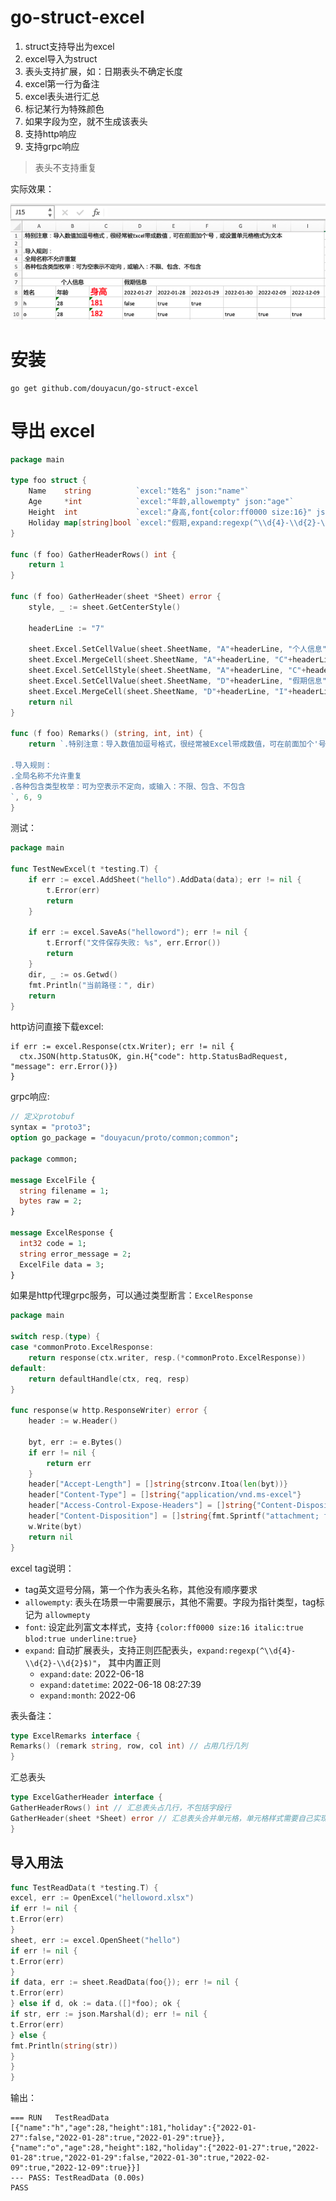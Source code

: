 # go-struct-excel

1. struct支持导出为excel
2. excel导入为struct
3. 表头支持扩展，如：日期表头不确定长度
4. excel第一行为备注
5. excel表头进行汇总
6. 标记某行为特殊颜色
7. 如果字段为空，就不生成该表头
8. 支持http响应
9. 支持grpc响应

> 表头不支持重复

实际效果：

![](helloworld.png)

# 安装

```shell
go get github.com/douyacun/go-struct-excel
```

# 导出 excel

```go
package main

type foo struct {
	Name    string          `excel:"姓名" json:"name"`
	Age     *int            `excel:"年龄,allowempty" json:"age"`
	Height  int             `excel:"身高,font{color:ff0000 size:16}" json:"height"`
	Holiday map[string]bool `excel:"假期,expand:regexp(^\\d{4}-\\d{2}-\\d{2}$)" json:"holiday"`
}

func (f foo) GatherHeaderRows() int {
	return 1
}

func (f foo) GatherHeader(sheet *Sheet) error {
	style, _ := sheet.GetCenterStyle()

	headerLine := "7"

	sheet.Excel.SetCellValue(sheet.SheetName, "A"+headerLine, "个人信息")
	sheet.Excel.MergeCell(sheet.SheetName, "A"+headerLine, "C"+headerLine)
	sheet.Excel.SetCellStyle(sheet.SheetName, "A"+headerLine, "C"+headerLine, style)
	sheet.Excel.SetCellValue(sheet.SheetName, "D"+headerLine, "假期信息")
	sheet.Excel.MergeCell(sheet.SheetName, "D"+headerLine, "I"+headerLine)
	return nil
}

func (f foo) Remarks() (string, int, int) {
	return `.特别注意：导入数值加逗号格式，很经常被Excel带成数值，可在前面加个'号，或设置单元格格式为文本			
			
.导入规则：
.全局名称不允许重复			
.各种包含类型枚举：可为空表示不定向，或输入：不限、包含、不包含			
`, 6, 9
}
```

测试：

```go
package main

func TestNewExcel(t *testing.T) {
	if err := excel.AddSheet("hello").AddData(data); err != nil {
		t.Error(err)
		return
	}

	if err := excel.SaveAs("helloword"); err != nil {
		t.Errorf("文件保存失败: %s", err.Error())
		return
	}
	dir, _ := os.Getwd()
	fmt.Println("当前路径：", dir)
	return
}
```

http访问直接下载excel:

```shell
if err := excel.Response(ctx.Writer); err != nil {
  ctx.JSON(http.StatusOK, gin.H{"code": http.StatusBadRequest, "message": err.Error()})
}
```

grpc响应:

```protobuf
// 定义protobuf
syntax = "proto3";
option go_package = "douyacun/proto/common;common";

package common;

message ExcelFile {
  string filename = 1;
  bytes raw = 2;
}

message ExcelResponse {
  int32 code = 1;
  string error_message = 2;
  ExcelFile data = 3;
}
```

如果是http代理grpc服务，可以通过类型断言：`ExcelResponse`

```go
package main

switch resp.(type) {
case *commonProto.ExcelResponse:
    return response(ctx.writer, resp.(*commonProto.ExcelResponse))
default:
    return defaultHandle(ctx, req, resp)
}

func response(w http.ResponseWriter) error {
	header := w.Header()

	byt, err := e.Bytes()
	if err != nil {
		return err
	}
	header["Accept-Length"] = []string{strconv.Itoa(len(byt))}
	header["Content-Type"] = []string{"application/vnd.ms-excel"}
	header["Access-Control-Expose-Headers"] = []string{"Content-Disposition"}
	header["Content-Disposition"] = []string{fmt.Sprintf("attachment; filename=\"%s\"", e.Filename)}
	w.Write(byt)
	return nil
}
```

excel tag说明：

- tag英文逗号分隔，第一个作为表头名称，其他没有顺序要求
- `allowempty`: 表头在场景一中需要展示，其他不需要。字段为指针类型，tag标记为 `allowmepty`
- `font`: 设定此列富文本样式，支持 `{color:ff0000 size:16 italic:true blod:true underline:true}`
- `expand`: 自动扩展表头，支持正则匹配表头，`expand:regexp(^\\d{4}-\\d{2}-\\d{2}$)"`， 其中内置正则
    + `expand:date`: 2022-06-18
    + `expand:datetime`: 2022-06-18 08:27:39
    + `expand:month`: 2022-06

表头备注：

```go
type ExcelRemarks interface {
Remarks() (remark string, row, col int) // 占用几行几列
}
```

汇总表头

```go
type ExcelGatherHeader interface {
GatherHeaderRows() int // 汇总表头占几行，不包括字段行
GatherHeader(sheet *Sheet) error // 汇总表头合并单元格，单元格样式需要自己实现
}
```

## 导入用法

```go
func TestReadData(t *testing.T) {
excel, err := OpenExcel("helloword.xlsx")
if err != nil {
t.Error(err)
}
sheet, err := excel.OpenSheet("hello")
if err != nil {
t.Error(err)
}
if data, err := sheet.ReadData(foo{}); err != nil {
t.Error(err)
} else if d, ok := data.([]*foo); ok {
if str, err := json.Marshal(d); err != nil {
t.Error(err)
} else {
fmt.Println(string(str))
}
}
}

```

输出：

```shell
=== RUN   TestReadData
[{"name":"h","age":28,"height":181,"holiday":{"2022-01-27":false,"2022-01-28":true,"2022-01-29":true}},{"name":"o","age":28,"height":182,"holiday":{"2022-01-27":true,"2022-01-28":true,"2022-01-29":false,"2022-01-30":true,"2022-02-09":true,"2022-12-09":true}}]
--- PASS: TestReadData (0.00s)
PASS
```